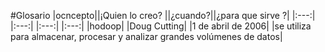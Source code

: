 #Glosario
|ocncepto||¡Quien lo creo? ||¿cuando?||¿para que sirve ?|
|:---:|   |:---:|           |:---:|   |:---:|
|hodoop| |Doug Cutting| |1 de abril de 2006| |se utiliza para almacenar, procesar y analizar grandes volúmenes de datos|

